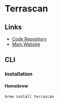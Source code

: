 # Terrascan

## Links

- [Code Repository](https://github.com/accurics/terrascan)
- [Main Website](https://docs.accurics.com/projects/accurics-terrascan/en/latest/)

## CLI

### Installation

#### Homebrew

```sh
brew install terrascan
```

